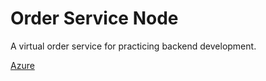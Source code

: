 # Order Service Node

A virtual order service for practicing backend development.

[Azure](https://order-service-node.azurewebsites.net/api/orders)
